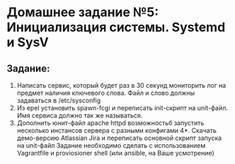 # **Домашнее задание №5: Инициализация системы. Systemd и SysV**

## **Задание:**
1. Написать сервис, который будет раз в 30 секунд мониторить лог на предмет наличия ключевого слова. Файл и слово должны задаваться в /etc/sysconfig
2. Из epel установить spawn-fcgi и переписать init-скрипт на unit-файл. Имя сервиса должно так же называться.
3. Дополнить юнит-файл apache httpd возможностьб запустить несколько инстансов сервера с разными конфигами
4*. Скачать демо-версию Atlassian Jira и переписать основной скрипт запуска на unit-файл
Задание необходимо сделать с использованием Vagrantfile и proviosioner shell (или ansible, на Ваше усмотрение)
